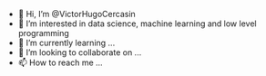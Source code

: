 - 👋 Hi, I’m @VictorHugoCercasin
- 👀 I’m interested in data science, machine learning and low level programming
- 🌱 I’m currently learning ...
- 💞️ I’m looking to collaborate on ...
- 📫 How to reach me ...

<!---
VictorHugoCercasin/VictorHugoCercasin is a ✨ special ✨ repository because its `README.md` (this file) appears on your GitHub profile.
You can click the Preview link to take a look at your changes.
--->
